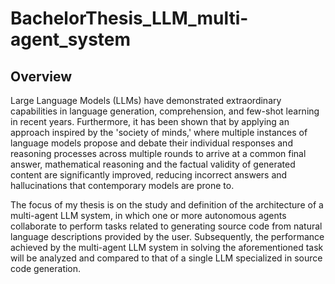 # BachelorThesis_LLM_multi-agent_system

## Overview

Large Language Models (LLMs) have demonstrated extraordinary capabilities in language generation, comprehension, and few-shot learning in recent years. 
Furthermore, it has been shown that by applying an approach inspired by the 'society of minds,' where multiple instances of language models propose and debate their individual responses and reasoning processes across multiple rounds to arrive at a common final answer, mathematical reasoning and the factual validity of generated content are significantly improved, reducing incorrect answers and hallucinations that contemporary models are prone to.

The focus of my thesis is on the study and definition of the architecture of a multi-agent LLM system, in which one or more autonomous agents collaborate to perform tasks related to generating source code from natural language descriptions provided by the user. Subsequently, the performance achieved by the multi-agent LLM system in solving the aforementioned task will be analyzed and compared to that of a single LLM specialized in source code generation.
